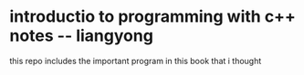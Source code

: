# introductio to programming with c++ notes -- liangyong 
this repo includes the important program in this book that i thought 

